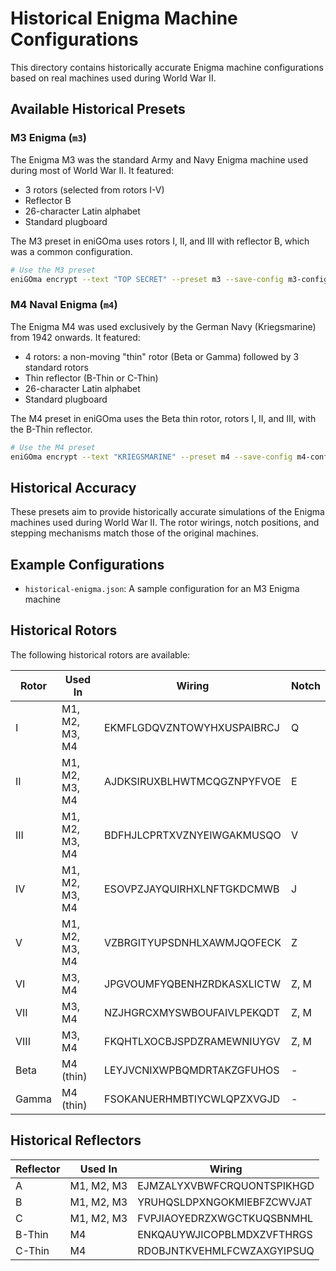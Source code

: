 # Historical Enigma Machine Configurations

This directory contains historically accurate Enigma machine configurations based on real machines used during World War II.

## Available Historical Presets

### M3 Enigma (`m3`)

The Enigma M3 was the standard Army and Navy Enigma machine used during most of World War II. It featured:

- 3 rotors (selected from rotors I-V)
- Reflector B
- 26-character Latin alphabet
- Standard plugboard

The M3 preset in eniGOma uses rotors I, II, and III with reflector B, which was a common configuration.

```bash
# Use the M3 preset
eniGOma encrypt --text "TOP SECRET" --preset m3 --save-config m3-config.json
```

### M4 Naval Enigma (`m4`)

The Enigma M4 was used exclusively by the German Navy (Kriegsmarine) from 1942 onwards. It featured:

- 4 rotors: a non-moving "thin" rotor (Beta or Gamma) followed by 3 standard rotors
- Thin reflector (B-Thin or C-Thin)
- 26-character Latin alphabet
- Standard plugboard

The M4 preset in eniGOma uses the Beta thin rotor, rotors I, II, and III, with the B-Thin reflector.

```bash
# Use the M4 preset
eniGOma encrypt --text "KRIEGSMARINE" --preset m4 --save-config m4-config.json
```

## Historical Accuracy

These presets aim to provide historically accurate simulations of the Enigma machines used during World War II. The rotor wirings, notch positions, and stepping mechanisms match those of the original machines.

## Example Configurations

- `historical-enigma.json`: A sample configuration for an M3 Enigma machine

## Historical Rotors

The following historical rotors are available:

| Rotor | Used In | Wiring | Notch |
|-------|---------|--------|-------|
| I | M1, M2, M3, M4 | EKMFLGDQVZNTOWYHXUSPAIBRCJ | Q |
| II | M1, M2, M3, M4 | AJDKSIRUXBLHWTMCQGZNPYFVOE | E |
| III | M1, M2, M3, M4 | BDFHJLCPRTXVZNYEIWGAKMUSQO | V |
| IV | M1, M2, M3, M4 | ESOVPZJAYQUIRHXLNFTGKDCMWB | J |
| V | M1, M2, M3, M4 | VZBRGITYUPSDNHLXAWMJQOFECK | Z |
| VI | M3, M4 | JPGVOUMFYQBENHZRDKASXLICTW | Z, M |
| VII | M3, M4 | NZJHGRCXMYSWBOUFAIVLPEKQDT | Z, M |
| VIII | M3, M4 | FKQHTLXOCBJSPDZRAMEWNIUYGV | Z, M |
| Beta | M4 (thin) | LEYJVCNIXWPBQMDRTAKZGFUHOS | - |
| Gamma | M4 (thin) | FSOKANUERHMBTIYCWLQPZXVGJD | - |

## Historical Reflectors

| Reflector | Used In | Wiring |
|-----------|---------|--------|
| A | M1, M2, M3 | EJMZALYXVBWFCRQUONTSPIKHGD |
| B | M1, M2, M3 | YRUHQSLDPXNGOKMIEBFZCWVJAT |
| C | M1, M2, M3 | FVPJIAOYEDRZXWGCTKUQSBNMHL |
| B-Thin | M4 | ENKQAUYWJICOPBLMDXZVFTHRGS |
| C-Thin | M4 | RDOBJNTKVEHMLFCWZAXGYIPSUQ |
